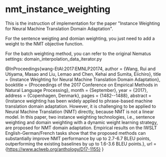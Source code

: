 # nmt_instance_weighting

This is the instruction of implementation for the paper "Instance Weighting for Neural Machine Translation Domain Adaptation".

For the sentence weigting and domian weighting, you just need to add a weight to the NMT objective function.

For the batch weighting method, you can refer to the original Nematus settings: domain_interpolation_data_iterator.py

@InProceedings{wang-EtAl:2017:EMNLP20174,
author    = {Wang, Rui  and  Utiyama, Masao  and  Liu, Lemao  and  Chen, Kehai  and  Sumita, Eiichiro},
title     = {Instance Weighting for Neural Machine Translation Domain Adaptation},
booktitle = {Proceedings of the 2017 Conference on Empirical Methods in Natural Language Processing},
month     = {September},
year      = {2017},
address   = {Copenhagen, Denmark},
pages     = {1482--1488},
abstract  = {Instance weighting has been widely applied to phrase-based machine translation
	domain adaptation. However, it is challenging to be applied to Neural Machine
	Translation (NMT) directly, because NMT is not a linear model. In this paper,
	two instance weighting technologies, i.e., sentence weighting and domain
	weighting with a dynamic weight learning strategy, are proposed for NMT domain
	adaptation. Empirical results on the IWSLT English-German/French tasks show
	that the proposed methods can substantially improve NMT performance by up to
	2.7-6.7 BLEU points, outperforming the existing baselines by up to 1.6-3.6 BLEU
	points.},
url       = {https://www.aclweb.org/anthology/D17-1155}
}
